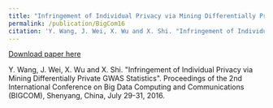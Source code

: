 ```yaml
---
title: "Infringement of Individual Privacy via Mining Differentially Private GWAS Statistics"
permalink: /publication/BigCom16
citation: 'Y. Wang, J. Wei, X. Wu and X. Shi. "Infringement of Individual Privacy via Mining Differentially Private GWAS Statistics".  Proceedings of the 2nd International Conference on Big Data Computing and Communications (BIGCOM), Shenyang, China, July 29-31, 2016.'
---
```


[Download paper here](http://vwangyue.github.io/files/BigCom16.pdf)

Y. Wang, J. Wei, X. Wu and X. Shi. "Infringement of Individual Privacy via Mining Differentially Private GWAS Statistics".  Proceedings of the 2nd International Conference on Big Data Computing and Communications (BIGCOM), Shenyang, China, July 29-31, 2016.
